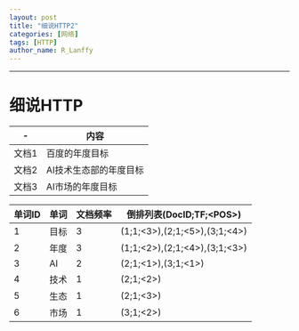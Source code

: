 ```yaml
---
layout: post
title: "细说HTTP2"
categories: [网络]
tags: [HTTP]
author_name: R_Lanffy
---
```

---

# 细说HTTP



-|内容
---|---
文档1|百度的年度目标
文档2|AI技术生态部的年度目标
文档3|AI市场的年度目标

单词ID|单词|文档频率|倒排列表(DocID;TF;\<POS\>)
---|---|---|---
1|目标|3|(1;1;<3>),(2;1;<5>),(3;1;<4>)
2|年度|3|(1;1;<2>),(2;1;<4>),(3;1;<3>)
3|AI|2|(2;1;<1>),(3;1;<1>)
4|技术|1|(2;1;<2>)
5|生态|1|(2;1;<3>)
6|市场|1|(3;1;<2>)